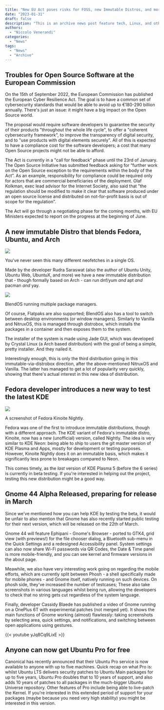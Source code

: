 ```yaml
---
title: "New EU Act poses risks for FOSS, new Immutable Distros, and more!"
date: "2023-01-31"
draft: false
description: "This is an archive news post feature tech, Linux, and other open-source news. This is an older article that was part of a migration. There will be missing images, broken links, and potentially other issues."
authors:
  - "Niccolo Venerandi"
categories:
  - "News"
tags:
  - "News"
  - "Archive"
---
```


## Troubles for Open Source Software at the European Commission

On the 15th of September 2022, the European Commission has published the European Cyber Resilience Act. The goal is to have a common set of cybersecurity standards that would be able to avoid up to €180-290 billion annually. There's just an issue: it might have a big impact on the Open Source world.

The proposal would require software developers to guarantee the security of their products "throughout the whole life cycle", to offer a "coherent cybersecurity framework", to improve the transparency of digital security, and to "use products with digital elements securely". All of this is expected to have a compliance cost for the software developers; a cost that many Open Source projects might not be able to afford.

The Act is currently in a "call for feedback" phase until the 23rd of January. The Open Source Initiative has submitted feedback asking for “further work on the Open Source exception to the requirements within the body of the Act”. As an example, responsibility for compliance could be required only for actors that are commercial beneficiaries of the deployment. Olaf Kolkman, exec lead advisor for the Internet Society, also said that "the regulation should be modified to make it clear that software produced under an open source license and distributed on not-for-profit basis is out of scope for the regulation”.

The Act will go through a negotiating phase for the coming months, with EU Ministers expected to report on the progress at the beginning of June.

## A new immutable Distro that blends Fedora, Ubuntu, and Arch

![](images/image-15.png)

You've never seen this many different neofetches in a single OS.

Made by the developer Rudra Saraswat (also the author of Ubuntu Unity, Ubuntu Web, UbuntuX, and more) we have a new immutable distribution that - though formally based on Arch - can run dnf/yum _and_ apt _and_ pacman _and_ yay.

![](images/image-14.png)

BlendOS running multiple package managers.

Of course, Flatpaks are also supported; BlendOS also has a tool to switch between desktop environments (or window managers). Similarly to Vanilla and NitruxOS, this is managed through distrobox, which installs the packages in a container and then exposes them to the system.

The installer of the system is made using Jade GUI, which was developed by Crystal Linux (a Arch based distribution) with the goal of being a simple, pretty installer. And they nailed it.

Interestingly enough, this is only the third distribution going in this immutable-via-distrobox direction, after the above-mentioned NitruxOS and Vanilla. The latter has managed to get a lot of popularity very quickly, showing that there's actual interest in this new idea of distribution.

## Fedora developer introduces a new way to test the latest KDE

![](images/image-16.png)

A screenshot of Fedora Kinoite Nightly.

Fedora was one of the first to introduce immutable distributions, though with a different approach. The KDE variant of Fedora's immutable distro, Kinoite, now has a new (unofficial) version, called Nightly. The idea is very similar to KDE Neon: being able to ship to users the git master version of KDE Plasma and Apps, mostly for development or testing purposes. However, Kinoite Nightly does it on an immutable basis, which makes it significantly less prone to breakages compared to Neon.

This comes timely, as the _last_ version of KDE Plasma 5 (before the 6 series) is currently in beta testing. If you're interested in helping out the project, testing this new distribution might be a good way.

## Gnome 44 Alpha Released, preparing for release in March

Since we've mentioned how you can help KDE by testing the beta, it would be unfair to also mention that Gnome has also recently started public testing for their next version, which will be released on the 22th of March.

Gnome 44 will feature Ephipani - Gnome's Browser - ported to GTK4, grid view (with previews!) for the file chooser dialog, a Bluetooth sub-menu in the Quick Settings and a redesigned Accessibility panel. System settings can also now share Wi-Fi passwords via QR Codes, the Date & Time panel is more mobile-friendly, and you can see kernel and firmware versions in the about page.

Meawhile, we also have very interesting work going on regarding the mobile efforts, which are currently split between Phosh - a shell specifically made for mobile phones - and Gnome itself, natively running on such devices. On phosh side, they've increased the number of testcases; These also take screenshots in various languages whilst being run, allowing the developers to check that no string gets cut regardless of the system language.

Finally, developer Cassidy Blaede has published a video of Gnome running on a OnePlus 6T with experimental patches (not merged yet). It shows the main functions of Gnome working (almost) flawlessly: taking screenshots by selecting area, quick settings, and notifications, and switching between open applications using gestures.

{{< youtube yJq8Cq9LixE >}}

## Anyone can now get Ubuntu Pro for free


Canonical has recently announced that their Ubuntu Pro service is now available to anyone with up to five machines. Quick recap on what Pro is: whilst Ubuntu LTS delivers security patches to Ubuntu Main packages for up to five years, Ubuntu Pro doubles that to 10 years of support, and also adds 10 years of patches to all packages in the much-bigger Ubuntu Universe repository. Other features of Pro include being able to live-patch the Kernel. If you're interested in this extended period of support for your packages (maybe because you need very high stability) you might be interested in this version.
